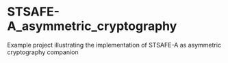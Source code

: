 # STSAFE-A_asymmetric_cryptography
Example project illustrating the implementation of STSAFE-A as asymmetric cryptography companion
